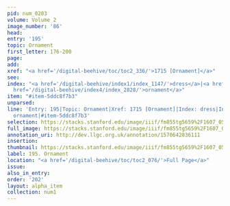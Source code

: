 ```yaml
---
pid: num_0203
volume: Volume 2
image_number: '86'
head: 
entry: '195'
topic: Ornament
first_letter: 176-200
page: 
add: 
xref: "<a href='/digital-beehive/toc/toc2_336/'>1715 [Ornament]</a>"
see: 
index: "<a href='/digital-beehive/index1/index_1147/'>dress</a>|<a href='/digital-beehive/index3/index_2667/'>neat</a>|<a
  href='/digital-beehive/index4/index_2828/'>ornament</a>"
item: "#item-5ddc8f7b3"
unparsed: 
line: 'Entry: 195|Topic: Ornament|Xref: 1715 [Ornament]|Index: dress|Index: neat|Index:
  ornament|#item-5ddc8f7b3'
selection: https://stacks.stanford.edu/image/iiif/fm855tg5659%2F1607_0553/792,2210,3022,602/full/0/default.jpg
full_image: https://stacks.stanford.edu/image/iiif/fm855tg5659%2F1607_0553/full/full/0/default.jpg
annotation_uri: http://dev.llgc.org.uk/annotation/1570642836111
insertion: 
thumbnail: https://stacks.stanford.edu/image/iiif/fm855tg5659%2F1607_0553/792,2210,600,180/250,/0/default.jpg
label: 195. Ornament
location: "<a href='/digital-beehive/toc/toc2_076/'>Full Page</a>"
issue: 
also_in_entry: 
order: '202'
layout: alpha_item
collection: num1
---
```

